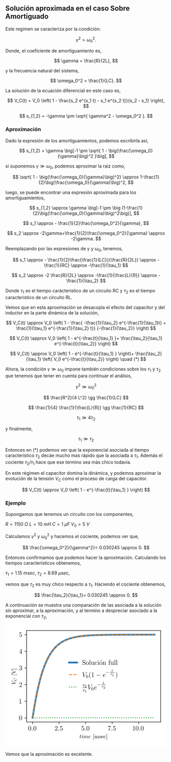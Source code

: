 ## Solución aproximada en el caso Sobre Amortiguado

Este regimen se caracteriza por la condición: 

$$
\gamma^2 > \omega_0^2.
$$

Donde, el coeficiente de amortiguamiento es,

$$
\gamma = \frac{R}{2L},
$$

y la frecuencia natural del sistema,

$$
\omega_0^2 = \frac{1}{LC}.
$$

La solución de la ecuación diferencial en este caso es,

$$
V_C(t) = V_0 \left( 1 - \frac{s_2 e^{s_1 t} - s_1 e^{s_2 t}}{s_2 - s_1} \right),
$$

$$
s_{1,2} = -\gamma \pm \sqrt{ \gamma^2 - \omega_0^2 }.
$$


### Aproximación 

Dado la expresión de los amortiguamientos, podemos escribirla así,

$$
s_{1,2} = \gamma \big[-1 \pm \sqrt{ 1 - \big(\frac{\omega_0}{\gamma}\big)^2 }\big],
$$

si suponemos $\gamma \gg \omega_0$, podemos aproximar la raiz como,

$$
\sqrt{ 1 - \big(\frac{\omega_0}{\gamma}\big)^2} \approx 1-\frac{1}{2}\big(\frac{\omega_0}{\gamma}\big)^2,
$$

luego, se puede encontrar una expresión aproximada para los amortiguamientos,

$$
s_{1,2} \approx \gamma \big[-1 \pm \big (1-\frac{1}{2}\big(\frac{\omega_0}{\gamma}\big)^2\big)],
$$

$$
s_1 \approx - \frac{1}{2}\frac{\omega_0^2}{\gamma},
$$

$$
s_2 \approx -2\gamma+\frac{1}{2}\frac{\omega_0^2}{\gamma} \approx -2\gamma.
$$

Reemplazando por las expresiones de $\gamma$ y $\omega_0$, tenemos,

$$
s_1 \approx - \frac{1}{2}\frac{\frac{1}{LC}}{\frac{R}{2L}} \approx -\frac{1}{RC} \approx -\frac{1}{\tau_1}
$$

$$
s_2 \approx -2 \frac{R}{2L} \approx -\frac{1}{\frac{L}{R}} \approx -\frac{1}{\tau_2} 
$$

Donde $\tau_1$ es el tiempo carácteristico de un circuito RC y $\tau_2$ es el tiempo característico de un circuito RL.

Vemos que en esta aproximación se desacopla el efecto del capacitor y del inductor en la parte dinámica de la solución,

$$
V_C(t) \approx V_0 
\left( 1 - 
\frac{ 
-\frac{1}{\tau_2} e^{-\frac{1}{\tau_1}t} + 
\frac{1}{\tau_1} e^{-\frac{1}{\tau_2} t}}
{-\frac{1}{\tau_2}} 
\right)
$$

$$
V_C(t) \approx V_0 
\left( 1 - e^{-\frac{t}{\tau_1} }+
\frac{\tau_2}{\tau_1} e^{-\frac{t}{\tau_2}}
\right) 
$$

$$
V_C(t) \approx 
V_0 \left( 1 - e^{-\frac{t}{\tau_1} } \right)+
\frac{\tau_2}{\tau_1} \left( V_0  e^{-\frac{t}{\tau_2}}
\right) \quad (*)
$$


Ahora, la condición $\gamma \gg \omega_0$ impone también condiciones sobre los $\tau_1$ y $\tau_2$ que tenemos que tener en cuenta para continuar el análisis,

$$
\gamma^2 \gg \omega_0^2
$$

$$
\frac{R^2}{4 L^2} \gg \frac{1}{LC}
$$

$$
\frac{1}{4} \frac{1}{\frac{L}{R}} \gg \frac{1}{RC}
$$

$$
\tau_1 \gg 4 \tau_2
$$

y finalmente,

$$
\tau_1 \gg  \tau_2
$$

Entonces en $(*)$ podemos ver que la exponencial asociada al tiempo característico $\tau_2$ decáe mucho mas rápido que la asociada a $\tau_1$. Además el cociente $\tau_2/\tau_1$ hace que ese termino sea más chico todavía.

En este régimen el capacitor domina la dinámica, y podemos aproximar la evolución de la tensión $V_C$ como el proceso de carga del capacitor.

$$
V_C(t) \approx V_0 
\left( 1 - 
e^{-\frac{t}{\tau_1} }
\right) 
$$


### Ejemplo

Supongamos que tenemos un circuito con los componentes,

$R= 1150$ $\Omega$
$L= 10$ $mH$
$C= 1$ $\mu F$
$V_0 = 5$ $V$

Calculamos $\gamma^2$ y $\omega_0^2$ y hacemos el cociente, podemos ver que,

$$
\frac{\omega_0^2}{\gamma^2}= 0.030245 \approx 0.
$$

Entonces confirmamos que podemos hacer la aproximación. 
Calculando los tiempos característicos obtenemos,

$\tau_1= 1.15$ $m sec$,
$\tau_2= 8.69$ $\mu sec$, 

vemos que $\tau_2$ es muy chico respecto a $\tau_1$. Haciendo el cociente obtenemos,

$$
\frac{\tau_2}{\tau_1}= 0.030245 \approx 0.
$$

A continuación se muestra una comparación de las asociada a la solución sin aproximar, a la aproximación, y al termino a despreciar asociado a la exponencial con $\tau_2$,

![img1](images/aprox_VC.png)

Vemos que la aproximación es excelente.